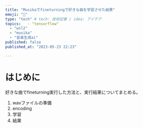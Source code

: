 ```yaml
---
title: "Musikaでfineturningで好きな曲を学習させた結果"
emoji: "📌"
type: "tech" # tech: 技術記事 / idea: アイデア
topics:   - "tensorflow"
  - "wsl2"
  - "musika"
  - "音楽生成ai"
published: false
published_at: "2023-05-23 22:23"

---
```

# はじめに
好きな曲でfineturning実行した方法と、実行結果についてまとめる。

1. wavファイルの準備
2. encoding
3. 学習
4. 結果